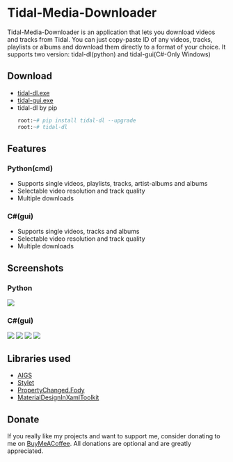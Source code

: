 # Tidal-Media-Downloader

Tidal-Media-Downloader is an application that lets you download videos and tracks from Tidal. You can just copy-paste ID of any videos, tracks, playlists or albums and download them directly to a format of your choice. It supports two version: tidal-dl(python) and tidal-gui(C#-Only Windows)   

## Download

- [tidal-dl.exe](https://github.com/yaronzz/Tidal-Media-Downloader/tree/master/TIDALDL-PY/exe)
- [tidal-gui.exe](https://github.com/yaronzz/Tidal-Media-Downloader/tree/master/TIDALDL-UI/TIDALDL-UI/bin/Debug)
- tidal-dl by pip 
  ``` python
  root:~# pip install tidal-dl --upgrade
  root:~# tidal-dl 
  ```
## Features
### Python(cmd)
- Supports single videos, playlists, tracks, artist-albums and albums
- Selectable video resolution and track quality
- Multiple downloads
### C#(gui)
- Supports single videos, tracks and albums
- Selectable video resolution and track quality
- Multiple downloads

## Screenshots
### Python
![](https://github.com/yaronzz/Tidal-Media-Downloader/raw/master/Screenshots/tidal-dl.png)
### C#(gui)
![](https://github.com/yaronzz/Tidal-Media-Downloader/raw/master/Screenshots/tidal-gui-login.png)
![](https://github.com/yaronzz/Tidal-Media-Downloader/raw/master/Screenshots/tidal-gui-setting.png)
![](https://github.com/yaronzz/Tidal-Media-Downloader/raw/master/Screenshots/tidal-gui-info.png)
![](https://github.com/yaronzz/Tidal-Media-Downloader/raw/master/Screenshots/tidal-gui-dl.png)

## Libraries used

- [AIGS](https://github.com/yaronzz/AIGS)
- [Stylet](https://github.com/canton7/Stylet)
- [PropertyChanged.Fody](https://github.com/Fody/PropertyChanged)
- [MaterialDesignInXamlToolkit](https://github.com/ButchersBoy/MaterialDesignInXamlToolkit)

## Donate

If you really like my projects and want to support me, consider donating to me on [BuyMeACoffee](https://buymeacoffee.com/yaronzz). All donations are optional and are greatly appreciated.